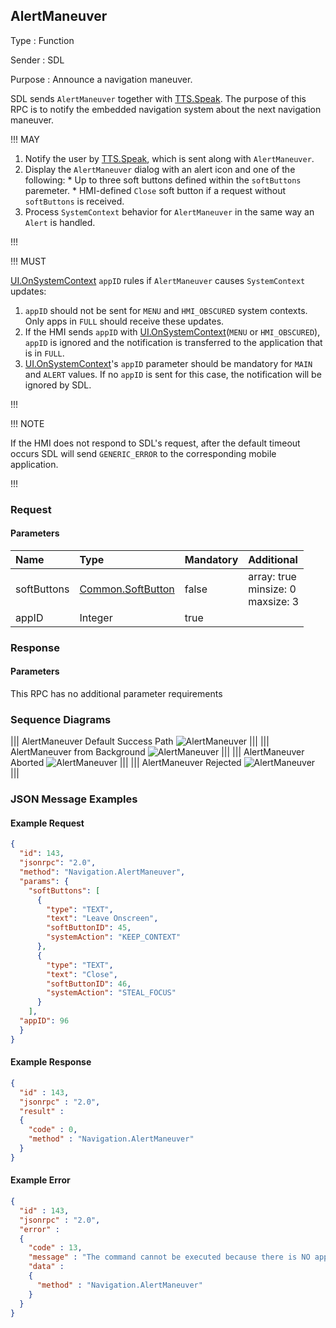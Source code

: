 ## AlertManeuver

Type
: Function

Sender
: SDL

Purpose
: Announce a navigation maneuver.

SDL sends `AlertManeuver` together with [TTS.Speak](../../tts/speak). The purpose of this RPC is to notify the embedded navigation system about the next navigation maneuver.

!!! MAY

  1. Notify the user by [TTS.Speak](../../tts/speak), which is sent along with `AlertManeuver`.
  2. Display the `AlertManeuver` dialog with an alert icon and one of the following:
    * Up to three soft buttons defined within the `softButtons` paremeter.
    * HMI-defined `Close` soft button if a request without `softButtons` is received.
  3. Process `SystemContext` behavior for `AlertManeuver` in the same way an `Alert` is handled.

!!!

!!! MUST

[UI.OnSystemContext](../../ui/onsystemcontext) `appID` rules if `AlertManeuver` causes `SystemContext` updates:

  1. `appID` should not be sent for `MENU` and `HMI_OBSCURED` system contexts. Only apps in `FULL` should receive these updates.
  2. If the HMI sends `appID` with [UI.OnSystemContext](../../ui/onsystemcontext)(`MENU` or `HMI_OBSCURED`), `appID` is ignored and the notification is transferred to the application that is in `FULL`.
  3. [UI.OnSystemContext](../../ui/onsystemcontext)'s `appID` parameter should be mandatory for `MAIN` and `ALERT` values. If no `appID` is sent for this case, the notification will be ignored by SDL.


!!!

!!! NOTE

If the HMI does not respond to SDL's request, after the default timeout occurs SDL will send `GENERIC_ERROR` to the corresponding mobile application.

!!!
### Request

#### Parameters

|Name|Type|Mandatory|Additional|
|:---|:---|:--------|:---------|
|softButtons|[Common.SoftButton](../../common/structs/#softbutton)|false|array: true<br>minsize: 0<br>maxsize: 3|
|appID|Integer|true||

### Response

#### Parameters

This RPC has no additional parameter requirements

### Sequence Diagrams
|||
AlertManeuver Default Success Path
![AlertManeuver](./assets/AlertManeuverDefaultSuccess.jpg)
|||
|||
AlertManeuver from Background
![AlertManeuver](./assets/AlertManeuverBackground.jpg)
|||
|||
AlertManeuver Aborted
![AlertManeuver](./assets/AlertManeuverAborted.jpg)
|||
|||
AlertManeuver Rejected
![AlertManeuver](./assets/AlertManeuverRejected.jpg)
|||

### JSON Message Examples

#### Example Request

```json
{
  "id": 143,
  "jsonrpc": "2.0",
  "method": "Navigation.AlertManeuver",
  "params": {
    "softButtons": [
      {
        "type": "TEXT",
        "text": "Leave Onscreen",
        "softButtonID": 45,
        "systemAction": "KEEP_CONTEXT"
      },
      {
        "type": "TEXT",
        "text": "Close",
        "softButtonID": 46,
        "systemAction": "STEAL_FOCUS"
      }
    ],
  "appID": 96
  }
}
```

#### Example Response

```json
{
  "id" : 143,
  "jsonrpc" : "2.0",
  "result" :
  {
    "code" : 0,
    "method" : "Navigation.AlertManeuver"
  }
}
```

#### Example Error

```json
{
  "id" : 143,
  "jsonrpc" : "2.0",
  "error" :
  {
    "code" : 13,
    "message" : "The command cannot be executed because there is NO app registered with the specified appID",
    "data" :
    {
      "method" : "Navigation.AlertManeuver"
    }
  }
}
```
